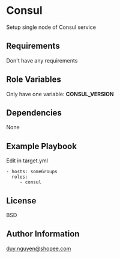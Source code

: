 Consul
=========

Setup single node of Consul service

Requirements
------------

Don't have any requirements

Role Variables
--------------

Only have one variable: **CONSUL_VERSION**

Dependencies
------------

None

Example Playbook
----------------

Edit in target.yml

    - hosts: someGroups
      roles:
         - consul

License
-------

BSD

Author Information
------------------

duy.nguyen@shopee.com
